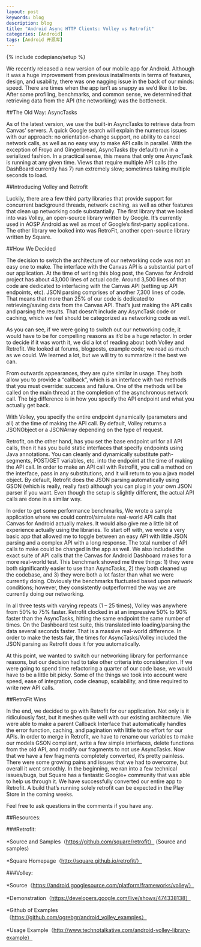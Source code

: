 ```yaml
---
layout: post
keywords: blog
description: blog
title: "Android Async HTTP Clients: Volley vs Retrofit"
categories: [Android]
tags: [Android 开源库]
---
```

{% include codepiano/setup %}

We recently released a new version of our mobile app for Android. Although it was a huge improvement from previous installments in terms of features, design, and usability, there was one nagging issue in the back of our minds: speed. There are times when the app isn’t as snappy as we’d like it to be. After some profiling, benchmarks, and common sense, we determined that retrieving data from the API (the networking) was the bottleneck.

##The Old Way: AsyncTasks

As of the latest version, we use the built-in AsyncTasks to retrieve data from Canvas’ servers. A quick Google search will explain the numerous issues with our approach: no orientation-change support, no ability to cancel network calls, as well as no easy way to make API calls in parallel. With the exception of Froyo and Gingerbread, AsyncTasks (by default) run in a serialized fashion. In a practical sense, this means that only one AsyncTask is running at any given time. Views that require multiple API calls (the DashBoard currently has 7) run extremely slow; sometimes taking multiple seconds to load.

##Introducing Volley and Retrofit

Luckily, there are a few third party libraries that provide support for concurrent background threads, network caching, as well as other features that clean up networking code substantially. The first library that we looked into was Volley, an open-source library written by Google. It’s currently used in AOSP Android as well as most of Google’s first-party applications. The other library we looked into was RetroFit, another open-source library written by Square.

##How We Decided

The decision to switch the architecture of our networking code was not an easy one to make. The interface with the Canvas API is a substantial part of our application. At the time of writing this blog post, the Canvas for Android project has about 43,000 lines of actual code. Around 3,500 lines of that code are dedicated to interfacing with the Canvas API (setting up API endpoints, etc). JSON parsing comprises of another 7,300 lines of code. That means that more than 25% of our code is dedicated to retrieving/saving data from the Canvas API. That’s just making the API calls and parsing the results. That doesn’t include any AsyncTask code or caching, which we feel should be categorized as networking code as well.

As you can see, if we were going to switch out our networking code, it would have to be for compelling reasons as it’d be a huge refactor. In order to decide if it was worth it, we did a lot of reading about both Volley and Retrofit. We looked at forums, blogposts, example code; we read as much as we could. We learned a lot, but we will try to summarize it the best we can.

From outwards appearances, they are quite similar in usage. They both allow you to provide a “callback”, which is an interface with two methods that you must override: success and failure. One of the methods will be called on the main thread at the completion of the asynchronous network call. The big difference is in how you specify the API endpoint and what you actually get back.

With Volley, you specify the entire endpoint dynamically (parameters and all) at the time of making the API call. By default, Volley returns a JSONObject or a JSONArray depending on the type of request.

Retrofit, on the other hand, has you set the base endpoint url for all API calls, then it has you build static interfaces that specify endpoints using Java annotations. You can cleanly and dynamically substitute path-segments, POST/GET variables, etc. into the endpoint at the time of making the API call. In order to make an API call with RetroFit, you call a method on the interface, pass in any substitutions, and it will return to you a java model object. By default, Retrofit does the JSON parsing automatically using GSON (which is really, really fast) although you can plug in your own JSON parser if you want. Even though the setup is slightly different, the actual API calls are done in a similar way.

In order to get some performance benchmarks, We wrote a sample application where we could control/simulate real-world API calls that Canvas for Android actually makes. It would also give me a little bit of experience actually using the libraries. To start off with, we wrote a very basic app that allowed me to toggle between an easy API with little JSON parsing and a complex API with a long response. The total number of API calls to make could be changed in the app as well. We also included the exact suite of API calls that the Canvas for Android Dashboard makes for a more real-world test. This benchmark showed me three things: 1) they were both significantly easier to use than AsyncTasks, 2) they both cleaned up the codebase, and 3) they were both a lot faster than what we were currently doing. Obviously the benchmarks fluctuated based upon network conditions; however, they consistently outperformed the way we are currently doing our networking.



In all three tests with varying repeats (1 – 25 times), Volley was anywhere from 50% to 75% faster. Retrofit clocked in at an impressive 50% to 90% faster than the AsyncTasks, hitting the same endpoint the same number of times. On the Dashboard test suite, this translated into loading/parsing the data several seconds faster. That is a massive real-world difference. In order to make the tests fair, the times for AsyncTasks/Volley included the JSON parsing as Retrofit does it for you automatically.

At this point, we wanted to switch our networking library for performance reasons, but our decision had to take other criteria into consideration. If we were going to spend time refactoring a quarter of our code base, we would have to be a little bit picky. Some of the things we took into account were speed, ease of integration, code cleanup, scalability, and time required to write new API calls.

##RetroFit Wins

In the end, we decided to go with Retrofit for our application. Not only is it ridiculously fast, but it meshes quite well with our existing architecture. We were able to make a parent Callback Interface that automatically handles the error function, caching, and pagination with little to no effort for our APIs. In order to merge in Retrofit, we have to rename our variables to make our models GSON compliant, write a few simple interfaces, delete functions from the old API, and modify our fragments to not use AsyncTasks. Now that we have a few fragments completely converted, it’s pretty painless. There were some growing pains and issues that we had to overcome, but overall it went smoothly. In the beginning, we ran into a few technical issues/bugs, but Square has a fantastic Google+ community that was able to help us through it. We have successfully converted our entire app to Retrofit. A build that’s running solely retrofit can be expected in the Play Store in the coming weeks.

Feel free to ask questions in the comments if you have any.

##Resources:

###Retrofit:

*Source and Samples（https://github.com/square/retrofit） (Source and samples)

*Square Homepage（http://square.github.io/retrofit/）

###Volley:

*Source（https://android.googlesource.com/platform/frameworks/volley/）

*Demonstration（https://developers.google.com/live/shows/474338138）

*Github of Examples（https://github.com/ogrebgr/android_volley_examples）

*Usage Example（http://www.technotalkative.com/android-volley-library-example）